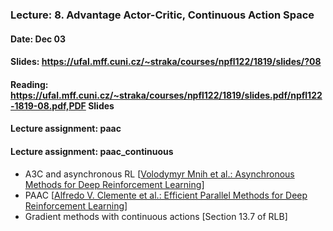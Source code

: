 ### Lecture: 8. Advantage Actor-Critic, Continuous Action Space
#### Date: Dec 03
#### Slides: https://ufal.mff.cuni.cz/~straka/courses/npfl122/1819/slides/?08
#### Reading: https://ufal.mff.cuni.cz/~straka/courses/npfl122/1819/slides.pdf/npfl122-1819-08.pdf,PDF Slides
#### Lecture assignment: paac
#### Lecture assignment: paac_continuous

- A3C and asynchronous RL [[Volodymyr Mnih et al.: Asynchronous Methods for Deep Reinforcement Learning](https://arxiv.org/abs/1602.01783)]
- PAAC [[Alfredo V. Clemente et al.: Efficient Parallel Methods for Deep Reinforcement Learning](https://arxiv.org/abs/1705.04862)]
- Gradient methods with continuous actions [Section 13.7 of RLB]
